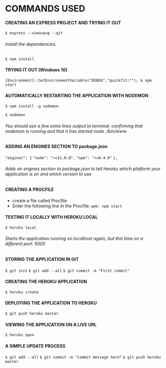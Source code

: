 # COMMANDS USED #

#### CREATING AN EXPRESS PROJECT AND TRYING IT OUT ####
`$ express --view=pug --git`

###### install the dependencies. ######
`$ npm install`

#### TRYING IT OUT (Windows 10)
`[Environment]::SetEnvironmentVariable("DEBUG","quickfit:*"); & npm start`

#### AUTOMATICALLY RESTARTING THE APPLICATION WITH NODEMON ####
`$ npm install -g nodemon`

`$ nodemon`
 ###### You should see a few extra lines output to terminal, confirming that nodemon is running and that it has started node ./bin/www  ######

#### ADDING AN ENGINES SECTION TO package.json ####
`"engines": {`
    `"node": ">=11.0.0",`
    `"npm": ">=6.4.0"`
`},`
###### Adds an engines section to package.json to tell Heroku which platform your application is on and which version to use ######

#### CREATING A PROCFILE ####
* create a file called Procfile
* Enter the following line in the Procfile:
  `web: npm start`

#### TESTING IT LOCALLY WITH HEROKU LOCAL ####
`$ heroku local`
###### Starts the application running on localhost again, but this time on a different port: 5000 ######

#### STORING THE APPLICATION IN GIT ####
`$ git init`
`$ git add --all`
`$ git commit -m "First commit"`

#### CREATING THE HEROKU APPLICATION ####
`$ heroku create`

#### DEPLOYING THE APPLICATION TO HEROKU ####
`$ git push heroku master`

#### VIEWING THE APPLICATION ON A LIVE URL ####
`$ heroku open`

#### A SIMPLE UPDATE PROCESS ####
`$ git add --all`
`$ git commit -m "Commit message here"`
`$ git push heroku master`